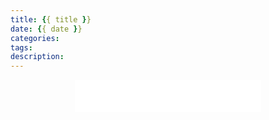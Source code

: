 ```yaml
---
title: {{ title }}
date: {{ date }}
categories: 
tags: 
description: 
---
```


<div align="middle"><iframe frameborder="no" border="0" marginwidth="0" marginheight="0" width=298 height=52 src="//music.163.com/outchain/player?type=2&id=3986241&auto=1&height=32"></iframe></div>
